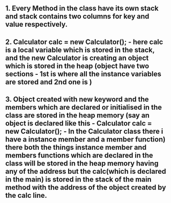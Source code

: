 ## 1. Every Method in the class have its own stack and stack contains two columns for key and value respectively.
## 2. Calculator calc = new Calculator(); - here calc is a local variable which is stored in the stack, and the new Calculator is creating an object which is stored in the heap (object have two sections - 1st is where all the instance variables are stored and 2nd one is )
## 3. Object created with new keyword and the members which are declared or initialised in the class are stored in the heap memory (say an object is declared like this - Calculator calc = new Calculator(); - In the Calculator class there i have a instance member and a member function) there both the things instance member and members functions which are declared in the class will be stored in the heap memory having any of the address but the calc(which is declared in the main) is stored in the stack of the main method with the address of the object created by the calc line.

